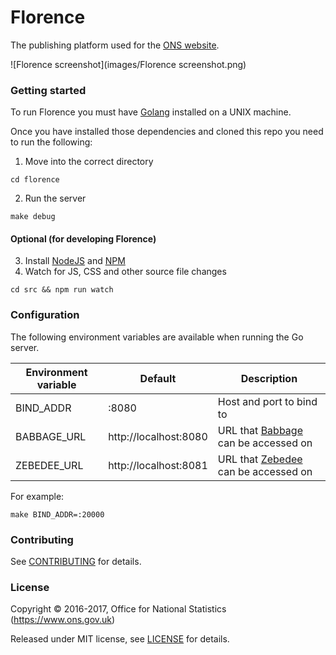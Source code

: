 Florence
================

The publishing platform used for the [ONS website](https://www.ons.gov.uk).

![Florence screenshot](images/Florence screenshot.png)

### Getting started

To run Florence you must have [Golang](https://golang.org/) installed on a UNIX machine.

Once you have installed those dependencies and cloned this repo you need to run the following:

1. Move into the correct directory 
```
cd florence
```
2. Run the server
```
make debug
```

#### Optional (for developing Florence)

3. Install [NodeJS](https://nodejs.org/en/) and [NPM](https://www.npmjs.com/)
4. Watch for JS, CSS and other source file changes
```
cd src && npm run watch
```

### Configuration

The following environment variables are available when running the Go server.

| Environment variable | Default               | Description                             |
|----------------------|-----------------------|-----------------------------------------|
| BIND_ADDR            | :8080                 | Host and port to bind to                |
| BABBAGE_URL          | http://localhost:8080 | URL that [Babbage](https://github.com/ONSdigital/babbage) can be accessed on |
| ZEBEDEE_URL          | http://localhost:8081 | URL that [Zebedee](https://github.com/ONSdigital/zebedee) can be accessed on |

For example:
```
make BIND_ADDR=:20000
```

### Contributing

See [CONTRIBUTING](CONTRIBUTING.md) for details.

### License

Copyright © 2016-2017, Office for National Statistics (https://www.ons.gov.uk)

Released under MIT license, see [LICENSE](LICENSE.md) for details.
